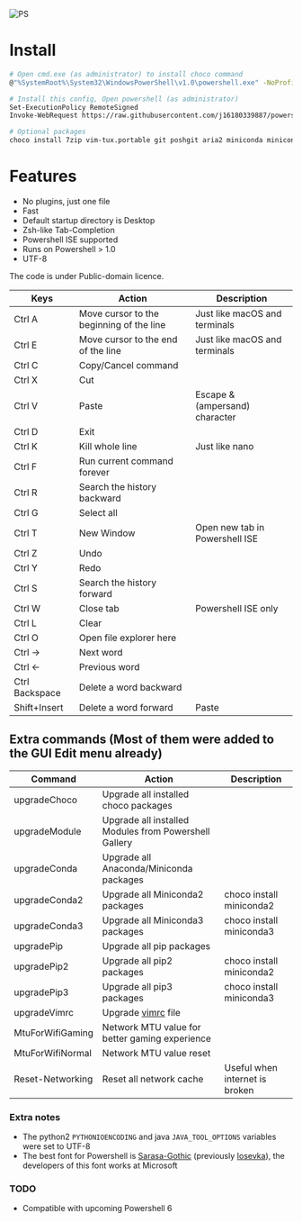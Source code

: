 ![PS](https://i.imgur.com/onDinT2.png)

Install
====
```sh
# Open cmd.exe (as administrator) to install choco command
@"%SystemRoot%\System32\WindowsPowerShell\v1.0\powershell.exe" -NoProfile -InputFormat None -ExecutionPolicy Bypass -Command "iex ((New-Object System.Net.WebClient).DownloadString('https://chocolatey.org/install.ps1'))" && SET "PATH=%PATH%;%ALLUSERSPROFILE%\chocolatey\bin"

# Install this config, Open powershell (as administrator)
Set-ExecutionPolicy RemoteSigned
Invoke-WebRequest https://raw.githubusercontent.com/j16180339887/powershell/master/profile.ps1 -o ~/Documents/WindowsPowerShell/profile.ps1

# Optional packages
choco install 7zip vim-tux.portable git poshgit aria2 miniconda miniconda3 ffmpeg youtube-dl -y
```

Features
=====
* No plugins, just one file
* Fast
* Default startup directory is Desktop
* Zsh-like Tab-Completion
* Powershell ISE supported
* Runs on Powershell > 1.0
* UTF-8

The code is under Public-domain licence.

| Keys      | Action                                                | Description |
| --------- | ----------------------------------------------------- | ----------- |
| Ctrl A    | Move cursor to the beginning of the line              | Just like macOS and terminals |
| Ctrl E    | Move cursor to the end of the line                    | Just like macOS and terminals |
| Ctrl C    | Copy/Cancel command                                   | |
| Ctrl X    | Cut                                                   | |
| Ctrl V    | Paste                                                 | Escape &(ampersand) character |
| Ctrl D    | Exit                                                  | |
| Ctrl K    | Kill whole line                                       | Just like nano |
| Ctrl F    | Run current command forever                           | |
| Ctrl R    | Search the history backward                           | |
| Ctrl G    | Select all                                            | |
| Ctrl T    | New Window                                            | Open new tab in Powershell ISE |
| Ctrl Z    | Undo                                                  | |
| Ctrl Y    | Redo                                                  | |
| Ctrl S    | Search the history forward                            | |
| Ctrl W    | Close tab                                             | Powershell ISE only |
| Ctrl L    | Clear                                                 | |
| Ctrl O    | Open file explorer here                               | |
| Ctrl →    | Next word                                             | |
| Ctrl ←    | Previous word                                         | |
| Ctrl Backspace    |  Delete a word backward                       | |
| Shift+Insert      |  Delete a word forward                        | Paste |

## Extra commands (Most of them were added to the GUI Edit menu already)

| Command   | Action                                                    | Description |
| --------- | --------------------------------------------------------- | ----------- |
| upgradeChoco      | Upgrade all installed choco packages                          | |
| upgradeModule     | Upgrade all installed Modules from Powershell Gallery         | |
| upgradeConda      | Upgrade all Anaconda/Miniconda packages                       | |
| upgradeConda2     | Upgrade all Miniconda2 packages                               | choco install miniconda2 |
| upgradeConda3     | Upgrade all Miniconda3 packages                               | choco install miniconda3 |
| upgradePip        | Upgrade all pip packages                                      | |
| upgradePip2       | Upgrade all pip2 packages                                     | choco install miniconda2 |
| upgradePip3       | Upgrade all pip3 packages                                     | choco install miniconda3 |
| upgradeVimrc      | Upgrade [vimrc](https://github.com/j16180339887/vimrc) file   | |
| MtuForWifiGaming  | Network MTU value for better gaming experience                | |
| MtuForWifiNormal  | Network MTU value reset                                       | |
| Reset-Networking  | Reset all network cache                                       | Useful when internet is broken |


### Extra notes

* The python2 `PYTHONIOENCODING` and java `JAVA_TOOL_OPTIONS` variables were set to UTF-8
* The best font for Powershell is [Sarasa-Gothic](https://github.com/be5invis/Sarasa-Gothic/releases) (previously [Iosevka](https://github.com/be5invis/Iosevka/releases)), the developers of this font works at Microsoft

### TODO
* Compatible with upcoming Powershell 6
